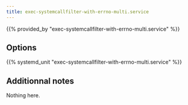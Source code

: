 ```yaml
---
title: exec-systemcallfilter-with-errno-multi.service
---
```


{{% provided_by "exec-systemcallfilter-with-errno-multi.service" %}}

## Options

{{% systemd_unit "exec-systemcallfilter-with-errno-multi.service" %}}

## Additionnal notes

Nothing here.
